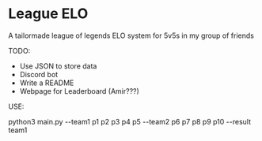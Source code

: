 # League ELO

A tailormade league of legends ELO system for 5v5s in my group of friends

TODO:
- Use JSON to store data
- Discord bot
- Write a README
- Webpage for Leaderboard (Amir???)

USE:

python3 main.py --team1 p1 p2 p3 p4 p5 --team2 p6 p7 p8 p9 p10 --result team1
